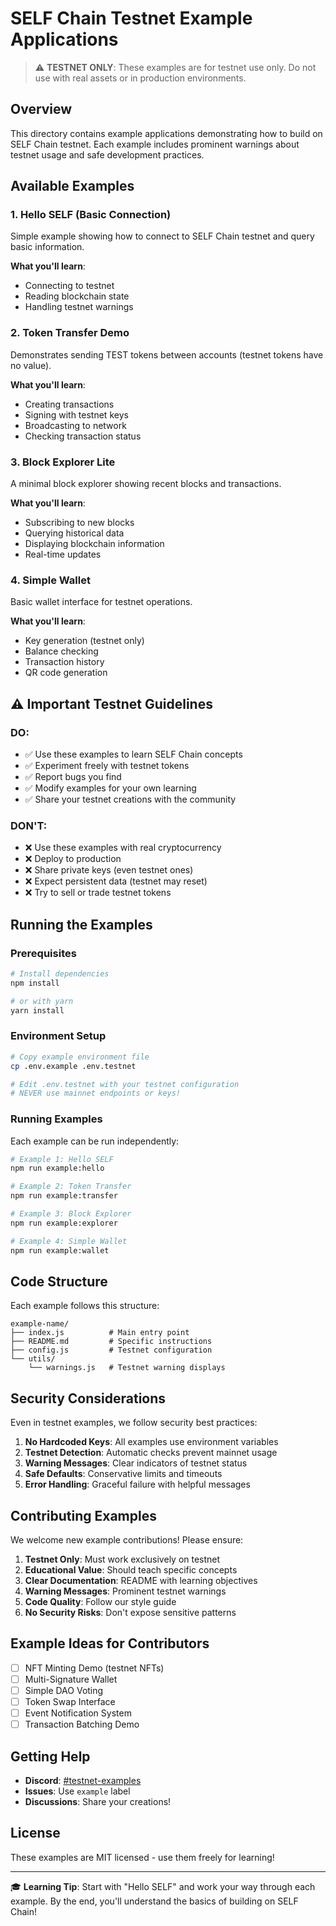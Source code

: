 # SELF Chain Testnet Example Applications

> ⚠️ **TESTNET ONLY**: These examples are for testnet use only. Do not use with real assets or in production environments.

## Overview

This directory contains example applications demonstrating how to build on SELF Chain testnet. Each example includes prominent warnings about testnet usage and safe development practices.

## Available Examples

### 1. Hello SELF (Basic Connection)
Simple example showing how to connect to SELF Chain testnet and query basic information.

**What you'll learn**:
- Connecting to testnet
- Reading blockchain state
- Handling testnet warnings

### 2. Token Transfer Demo
Demonstrates sending TEST tokens between accounts (testnet tokens have no value).

**What you'll learn**:
- Creating transactions
- Signing with testnet keys
- Broadcasting to network
- Checking transaction status

### 3. Block Explorer Lite
A minimal block explorer showing recent blocks and transactions.

**What you'll learn**:
- Subscribing to new blocks
- Querying historical data
- Displaying blockchain information
- Real-time updates

### 4. Simple Wallet
Basic wallet interface for testnet operations.

**What you'll learn**:
- Key generation (testnet only)
- Balance checking
- Transaction history
- QR code generation

## ⚠️ Important Testnet Guidelines

### DO:
- ✅ Use these examples to learn SELF Chain concepts
- ✅ Experiment freely with testnet tokens
- ✅ Report bugs you find
- ✅ Modify examples for your own learning
- ✅ Share your testnet creations with the community

### DON'T:
- ❌ Use these examples with real cryptocurrency
- ❌ Deploy to production
- ❌ Share private keys (even testnet ones)
- ❌ Expect persistent data (testnet may reset)
- ❌ Try to sell or trade testnet tokens

## Running the Examples

### Prerequisites
```bash
# Install dependencies
npm install

# or with yarn
yarn install
```

### Environment Setup
```bash
# Copy example environment file
cp .env.example .env.testnet

# Edit .env.testnet with your testnet configuration
# NEVER use mainnet endpoints or keys!
```

### Running Examples

Each example can be run independently:

```bash
# Example 1: Hello SELF
npm run example:hello

# Example 2: Token Transfer
npm run example:transfer

# Example 3: Block Explorer
npm run example:explorer

# Example 4: Simple Wallet
npm run example:wallet
```

## Code Structure

Each example follows this structure:
```
example-name/
├── index.js          # Main entry point
├── README.md         # Specific instructions
├── config.js         # Testnet configuration
└── utils/
    └── warnings.js   # Testnet warning displays
```

## Security Considerations

Even in testnet examples, we follow security best practices:

1. **No Hardcoded Keys**: All examples use environment variables
2. **Testnet Detection**: Automatic checks prevent mainnet usage
3. **Warning Messages**: Clear indicators of testnet status
4. **Safe Defaults**: Conservative limits and timeouts
5. **Error Handling**: Graceful failure with helpful messages

## Contributing Examples

We welcome new example contributions! Please ensure:

1. **Testnet Only**: Must work exclusively on testnet
2. **Educational Value**: Should teach specific concepts
3. **Clear Documentation**: README with learning objectives
4. **Warning Messages**: Prominent testnet warnings
5. **Code Quality**: Follow our style guide
6. **No Security Risks**: Don't expose sensitive patterns

## Example Ideas for Contributors

- [ ] NFT Minting Demo (testnet NFTs)
- [ ] Multi-Signature Wallet
- [ ] Simple DAO Voting
- [ ] Token Swap Interface
- [ ] Event Notification System
- [ ] Transaction Batching Demo

## Getting Help

- **Discord**: [#testnet-examples](https://discord.gg/WdMdVpA4C8)
- **Issues**: Use `example` label
- **Discussions**: Share your creations!

## License

These examples are MIT licensed - use them freely for learning!

---

🎓 **Learning Tip**: Start with "Hello SELF" and work your way through each example. By the end, you'll understand the basics of building on SELF Chain!